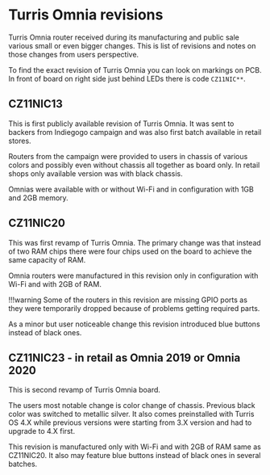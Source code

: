 # Turris Omnia revisions

Turris Omnia router received during its manufacturing and public sale various
small or even bigger changes. This is list of revisions and notes on those
changes from users perspective.

To find the exact revision of Turris Omnia you can look on markings on PCB. In
front of board on right side just behind LEDs there is code `CZ11NIC**`.


## CZ11NIC13

This is first publicly available revision of Turris Omnia. It was sent to backers
from Indiegogo campaign and was also first batch available in retail stores.

Routers from the campaign were provided to users in chassis of various colors and
possibly even without chassis all together as board only. In retail shops only
available version was with black chassis.

Omnias were available with or without Wi-Fi and in configuration with 1GB and 2GB
memory.


## CZ11NIC20

This was first revamp of Turris Omnia. The primary change was that instead of two
RAM chips there were four chips used on the board to achieve the same capacity of
RAM.

Omnia routers were manufactured in this revision only in configuration with Wi-Fi
and with 2GB of RAM.

!!!warning
    Some of the routers in this revision are missing GPIO ports as they were
    temporarily dropped because of problems getting required parts.

As a minor but user noticeable change this revision introduced blue buttons
instead of black ones.

## CZ11NIC23 - in retail as Omnia 2019 or Omnia 2020

This is second revamp of Turris Omnia board.

The users most notable change is color change of chassis. Previous black color was
switched to metallic silver. It also comes preinstalled with Turris OS 4.X
while previous versions were starting from 3.X version and had to upgrade to
4.X first.

This revision is manufactured only with Wi-Fi and with 2GB of RAM same as
CZ11NIC20. It also may feature blue buttons instead of black ones in several
batches.
